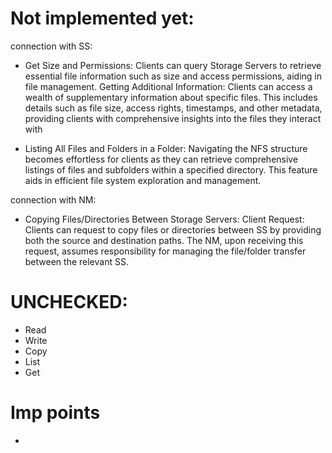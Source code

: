 # Not implemented yet:

connection with SS:
- Get Size and Permissions: Clients can query Storage Servers to retrieve essential file information such as size and access permissions, aiding in file management. Getting Additional Information: Clients can access a wealth of supplementary information about specific files. This includes details such as file size, access rights, timestamps, and other metadata, providing clients with comprehensive insights into the files they interact with

- Listing All Files and Folders in a Folder: Navigating the NFS structure becomes effortless for clients as they can retrieve comprehensive listings of files and subfolders within a specified directory. This feature aids in efficient file system exploration and management.

connection with NM:
- Copying Files/Directories Between Storage Servers:
Client Request: Clients can request to copy files or directories between SS by providing both the source and destination paths. The NM, upon receiving this request, assumes responsibility for managing the file/folder transfer between the relevant SS.


# UNCHECKED:
- Read
- Write
- Copy
- List
- Get

# Imp points

-